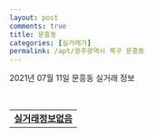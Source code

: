 ```yaml
---
layout: post
comments: true
title: 문흥동
categories: [실거래가]
permalink: /apt/광주광역시 북구 문흥동
---
```


2021년 07월 11일 문흥동 실거래 정보

<script type="text/javascript">
  google.charts.load('current', {'packages':['corechart']});
  google.charts.setOnLoadCallback(drawChart);

  function drawChart() {
    var data = google.visualization.arrayToDataTable([['거래일', '매매', '전월세', '전매'], ['20-07', 41, 21, 0], ['20-08', 49, 29, 0], ['20-09', 67, 29, 0], ['20-10', 94, 30, 0], ['20-11', 111, 26, 0], ['20-12', 169, 31, 260], ['21-01', 95, 53, 30], ['21-02', 75, 34, 6], ['21-03', 97, 46, 9], ['21-04', 99, 34, 15], ['21-05', 81, 26, 11], ['21-06', 89, 26, 3], ['21-07', 19, 1, 1]]);

    var options = {
      title: '최근 1년간 유형별 거래량 추이',
      legend: { position: 'bottom' }
    };

    var chart = new google.visualization.LineChart(document.getElementById('columnchart_material'));
    chart.draw(data, (options));년간 
  }
</script>

<div id="columnchart_material" style="width: 95%; margin-left: -35px; display: block"></div>
<br>
<table>
  <tr>
    <td colspan="4" style="font-weight: bold;"><a href="https://search.naver.com/search.naver?query=문흥동 실거래정보없음">실거래정보없음</a></td>
  </tr>
    
</table>
    